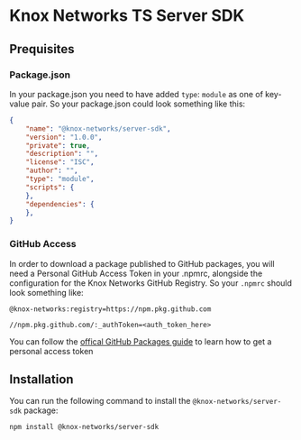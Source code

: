 # Knox Networks TS Server SDK

## Prequisites
### Package.json
In your package.json you need to have added `type`: `module` as one of key-value pair. So your package.json could look something like this:
```json
{
    "name": "@knox-networks/server-sdk",
    "version": "1.0.0",
    "private": true,
    "description": "",
    "license": "ISC",
    "author": "",
    "type": "module",
    "scripts": {
    },
    "dependencies": {
    },
}
```

### GitHub Access
In order to download a package published to GitHub packages, you will need a Personal GitHub Access Token in your .npmrc, alongside the configuration for the Knox Networks GitHub Registry. So your `.npmrc` should look something like:
```
@knox-networks:registry=https://npm.pkg.github.com

//npm.pkg.github.com/:_authToken=<auth_token_here>
```

You can follow the [offical GitHub Packages guide](https://docs.github.com/en/packages/working-with-a-github-packages-registry/working-with-the-npm-registry#authenticating-to-github-packages) to learn how to get a personal access token

## Installation
You can run the following command to install the `@knox-networks/server-sdk` package:
```sh
npm install @knox-networks/server-sdk
```
